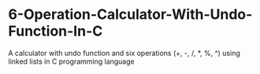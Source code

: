 # 6-Operation-Calculator-With-Undo-Function-In-C
A calculator with undo function and six operations (+, -, /, *, %, ^) using linked lists in C programming language
